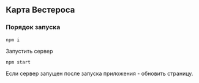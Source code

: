 ## Карта Вестероса

### Порядок запуска

 `npm i`
 
 Запустить сервер
 
 `npm start`

Если сервер запущен после запуска приложения - обновить страницу.
